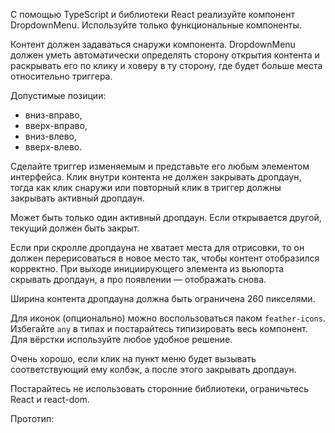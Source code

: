 С помощью TypeScript и библиотеки React реализуйте компонент DropdownMenu. Используйте только функциональные компоненты.

Контент должен задаваться снаружи компонента. DropdownMenu должен уметь автоматически определять сторону открытия контента и раскрывать его по клику и ховеру в ту сторону, где будет больше места относительно триггера.

Допустимые позиции:

- вниз-вправо,
- вверх-вправо,
- вниз-влево,
- вверх-влево.

Сделайте триггер изменяемым и представьте его любым элементом интерфейса.
Клик внутри контента не должен закрывать дропдаун, тогда как клик снаружи или повторный клик в триггер должны закрывать активный дропдаун.

Может быть только один активный дропдаун. Если открывается другой, текущий должен быть закрыт.

Если при скролле дропдауна не хватает места для отрисовки, то он должен перерисоваться в новое место так, чтобы контент отобразился корректно. При выходе инициирующего элемента из вьюпорта скрывать дропдаун, а про появлении — отображать снова.

Ширина контента дропдауна должна быть ограничена 260 пикселями.

Для иконок (опционально) можно воспользоваться паком `feather-icons`. Избегайте `any` в типах и постарайтесь типизировать весь компонент. Для вёрстки используйте любое удобное решение.

Очень хорошо, если клик на пункт меню будет вызывать соответствующий ему колбэк, а после этого закрывать дропдаун.

Постарайтесь не использовать сторонние библиотеки, ограничьтесь React и react-dom.

Прототип:


